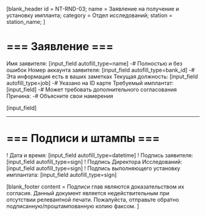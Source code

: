 [blank_header
id = NT-RND-03;
name = Заявление на получение и установку импланта;
category = Отдел исследований;
station = station_name;
]

# === Заявление ===

Имя заявителя: [input_field autofill_type=name]
-# Полностью и без ошибок
Номер аккаунта заявителя: [input_field autofill_type=bank_id]
-# Эта информация есть в ваших заметках
Текущая должность: [input_field autofill_type=job]
-# Указано на ID карте
Требуемый имплантат: [input_field]
-# Может требовать дополнительного согласования
Причина:
-# Объясните свои намерения<br>

[input_field]

---

# === Подписи и штампы ===

! Дата и время: [input_field autofill_type=datetime]
! Подпись заявителя: [input_field autofill_type=sign]
! Подпись Директора Исследований: [input_field autofill_type=sign]
! Подпись выполняющего установку имплантата: [input_field autofill_type=sign]

[blank_footer
content = Подписи глав являются доказательством их согласия.
Данный документ является недействительным при отсутствии релевантной печати.
Пожалуйста, отправьте обратно подписанную/проштампованную копию факсом.
]
